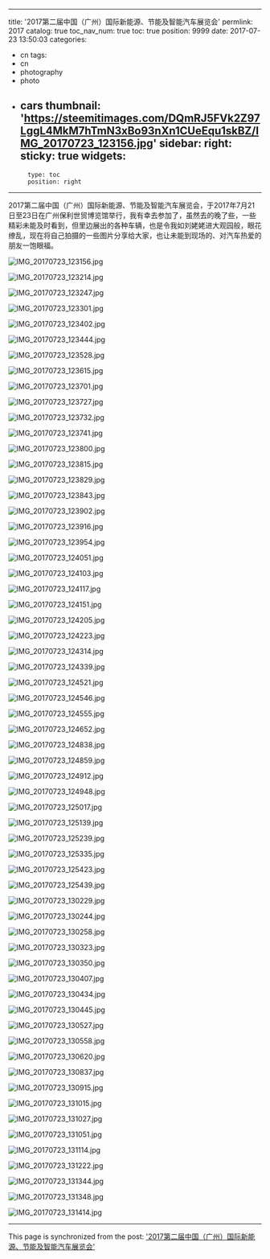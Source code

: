 
---
title: '2017第二届中国（广州）国际新能源、节能及智能汽车展览会'
permlink: 2017
catalog: true
toc_nav_num: true
toc: true
position: 9999
date: 2017-07-23 13:50:03
categories:
- cn
tags:
- cn
- photography
- photo
- cars
thumbnail: 'https://steemitimages.com/DQmRJ5FVk2Z97LggL4MkM7hTmN3xBo93nXn1CUeEqu1skBZ/IMG_20170723_123156.jpg'
sidebar:
    right:
        sticky: true
widgets:
    -
        type: toc
        position: right
---


2017第二届中国（广州）国际新能源、节能及智能汽车展览会，于2017年7月21日至23日在广州保利世贸博览馆举行，我有幸去参加了，虽然去的晚了些，一些精彩未能及时看到，但里边展出的各种车辆，也是令我如刘姥姥进大观园般，眼花缭乱，现在将自己拍摄的一些图片分享给大家，也让未能到现场的、对汽车热爱的朋友一饱眼福。

![IMG_20170723_123156.jpg](https://steemitimages.com/DQmRJ5FVk2Z97LggL4MkM7hTmN3xBo93nXn1CUeEqu1skBZ/IMG_20170723_123156.jpg)

![IMG_20170723_123214.jpg](https://steemitimages.com/DQmPNnzozwRzXG3Lm3MwRJtAykWCNeb3uyRxs81zQVMGyBW/IMG_20170723_123214.jpg)

![IMG_20170723_123247.jpg](https://steemitimages.com/DQmRJujeX62F9NxwTHvNBfqpGMmd1xjgprpy7VsfriVe6xx/IMG_20170723_123247.jpg)

![IMG_20170723_123301.jpg](https://steemitimages.com/DQmRUjcneRnGHkmmUpvAiPkWKRRi9h27EmDZh4kgtuRGtwE/IMG_20170723_123301.jpg)

![IMG_20170723_123402.jpg](https://steemitimages.com/DQmbTLKbK28jLUJriTrdkPxBZ8b13Z2i7egtn3e3TWSF7oz/IMG_20170723_123402.jpg)

![IMG_20170723_123444.jpg](https://steemitimages.com/DQmPFxpaJzCzutbdcVMahVb6gcQv6U4qL9ofJhTCTCEvYn4/IMG_20170723_123444.jpg)

![IMG_20170723_123528.jpg](https://steemitimages.com/DQmb3Ne42KvV18Hw9V916bkuxZdStubPBv8uZ8pBDfcd97k/IMG_20170723_123528.jpg)

![IMG_20170723_123615.jpg](https://steemitimages.com/DQmeq1wLa5bDtGMr1hzhPmQEKJjJnf11KAe7eFnLoR8BDxc/IMG_20170723_123615.jpg)

![IMG_20170723_123701.jpg](https://steemitimages.com/DQmaQHFn8NVrbq2oKgty2qVVWagZBKzDzZ6MBaAKM7SfvBJ/IMG_20170723_123701.jpg)

![IMG_20170723_123727.jpg](https://steemitimages.com/DQmfCMwNNLtj2wSs3oQU1NpuevWZk7hYxAX11weuMc3VtZF/IMG_20170723_123727.jpg)

![IMG_20170723_123732.jpg](https://steemitimages.com/DQmf6aRPqDexmQxnPAB58EqDjUUoL5Bu3araqThJTYbuyHz/IMG_20170723_123732.jpg)

![IMG_20170723_123741.jpg](https://steemitimages.com/DQmWhkofPLKaGSv8wwQCKUvT959mjVhr3ZJgMG7Wi3Ccf24/IMG_20170723_123741.jpg)

![IMG_20170723_123800.jpg](https://steemitimages.com/DQma8AaZu2EdEUqTJemG9rrJSqgJWsrghVCCbGUYJETGQbb/IMG_20170723_123800.jpg)

![IMG_20170723_123815.jpg](https://steemitimages.com/DQmQcAyiZ8b4n49N9wbRbGmedLWC74LRs3yvsdFeNYUkjz2/IMG_20170723_123815.jpg)

![IMG_20170723_123829.jpg](https://steemitimages.com/DQmdzJSWNrH3w6HWS8X2bmtA8Y2NWtYZ4YwSgjnDwRr6QTb/IMG_20170723_123829.jpg)

![IMG_20170723_123843.jpg](https://steemitimages.com/DQmekFXzghZVQAstDaVxyuAmCjSduRpCoFuXvTc5p2r3bJk/IMG_20170723_123843.jpg)

![IMG_20170723_123902.jpg](https://steemitimages.com/DQmeEMnY6YprSHGT3hBciTYY4TgGtFdSGVxPt7XFkXcHjwU/IMG_20170723_123902.jpg)

![IMG_20170723_123916.jpg](https://steemitimages.com/DQmeoF6jPWXz6GWZghvFcohacCrVzMFksNjo7LBHtycbUj1/IMG_20170723_123916.jpg)

![IMG_20170723_123954.jpg](https://steemitimages.com/DQmYekESvu9rHH7FKYYkYQtDeLpGSd4Tpepn2Qc6jyDHPTV/IMG_20170723_123954.jpg)

![IMG_20170723_124051.jpg](https://steemitimages.com/DQmUbS1HiBGWuCJ5M1cgoSVjdUVDLjWFvYRUeyQeBy9sVEe/IMG_20170723_124051.jpg)

![IMG_20170723_124103.jpg](https://steemitimages.com/DQmVthQnhtahQC58u3tRVq4Hq8oVSouWWqM7NsZ7eNTv82W/IMG_20170723_124103.jpg)

![IMG_20170723_124117.jpg](https://steemitimages.com/DQmPmupygKQAu7mBZczMYboHQ1kN8abHFqbAeJREvGut2VS/IMG_20170723_124117.jpg)

![IMG_20170723_124151.jpg](https://steemitimages.com/DQmNX7tzaFcJhsCdSFfYbWsdbfRpmurBMa7u6sfQRn4qqDg/IMG_20170723_124151.jpg)

![IMG_20170723_124205.jpg](https://steemitimages.com/DQmWgsiNamL52SZNbVNpVFnyGs66wjxH3XfUErD1DWe6Pvk/IMG_20170723_124205.jpg)

![IMG_20170723_124223.jpg](https://steemitimages.com/DQmQxnBaiFUq9DmGYK6renVqxan4fMJ32MgbQvHsBGDnm1J/IMG_20170723_124223.jpg)

![IMG_20170723_124314.jpg](https://steemitimages.com/DQmbZJfRgv7Cnahqce3skMn3iX31gJUPQ3omL9EjdpzxBeq/IMG_20170723_124314.jpg)

![IMG_20170723_124339.jpg](https://steemitimages.com/DQmeWxMb5vbmqSyecrzJRzLdJ9m9gckxYL68DA14FQaBfjP/IMG_20170723_124339.jpg)

![IMG_20170723_124521.jpg](https://steemitimages.com/DQmbgDz1GKuhDBAFyuF1MJJsEFtPgYSDXqraaRfQq3LbLa4/IMG_20170723_124521.jpg)

![IMG_20170723_124546.jpg](https://steemitimages.com/DQmaXM1U4mo1oLdRP6Dxght6pqVR2WoGTYYx6rM1Xkwvmps/IMG_20170723_124546.jpg)

![IMG_20170723_124555.jpg](https://steemitimages.com/DQmXp9LasrSMqmPXNPo8vo5RQa9gUF4phV1J8Hwnbt9VXfp/IMG_20170723_124555.jpg)


![IMG_20170723_124652.jpg](https://steemitimages.com/DQmRinfmHAsrJGrf3H27G7wFn8SomPMFyujzPyKUfrZxFEb/IMG_20170723_124652.jpg)

![IMG_20170723_124838.jpg](https://steemitimages.com/DQmSELNk1dN7p8sT99iF3bRDiQK1Mso1QCiPocSTfs9pMeg/IMG_20170723_124838.jpg)


![IMG_20170723_124859.jpg](https://steemitimages.com/DQmS9Teotw6hmFt1ycLAbb4VE54egN6HhrZGENYAoGTrWP7/IMG_20170723_124859.jpg)


![IMG_20170723_124912.jpg](https://steemitimages.com/DQmWWKnKVjdgie66x2nqU7XYZNj6hawLY1iAByqxHEZ3inR/IMG_20170723_124912.jpg)

![IMG_20170723_124948.jpg](https://steemitimages.com/DQmaWSBxBDYimHZBaACc5gk6wYg7Db29mKHnCYUiHFKhQYF/IMG_20170723_124948.jpg)

![IMG_20170723_125017.jpg](https://steemitimages.com/DQmNiMNot7jazbKffPGCmY14gcqJJtsLCbaqw2SNsuGs42q/IMG_20170723_125017.jpg)


![IMG_20170723_125139.jpg](https://steemitimages.com/DQmT1ttYV9826rFpkZx4gf7B1spXVMpQuHJAdPnuamJzbQe/IMG_20170723_125139.jpg)

![IMG_20170723_125239.jpg](https://steemitimages.com/DQmduTksiSPvN44PFs4qen65m9ozT5Tgf74urfWUEQmCJxe/IMG_20170723_125239.jpg)


![IMG_20170723_125335.jpg](https://steemitimages.com/DQmSvxEk7fXSASSdBG9g2XhyKjAvKAgnh6vkkWXkjcqBbkX/IMG_20170723_125335.jpg)


![IMG_20170723_125423.jpg](https://steemitimages.com/DQmYGevXb3kSHAqHno7Ez2hsRPzCxoATqvTzwJ7AuT9CxLG/IMG_20170723_125423.jpg)


![IMG_20170723_125439.jpg](https://steemitimages.com/DQmUFQJ2U4vFcLvDxCprBvLSadpgUYdCL2mzaQubB6xi7xk/IMG_20170723_125439.jpg)


![IMG_20170723_130229.jpg](https://steemitimages.com/DQmXhoNGr1MZNfcESqJUKTuqHtfbUXsg6jB7Y6hE7KRKK9x/IMG_20170723_130229.jpg)


![IMG_20170723_130244.jpg](https://steemitimages.com/DQmW7qDouxHSPGFw4f9m8nvGM5YbEvSFdVRtqPM2gKHm1jv/IMG_20170723_130244.jpg)

![IMG_20170723_130258.jpg](https://steemitimages.com/DQmXkweQdv9Hog6BJdoWaL2etUDNFWszqFNgX1Kh3kCWnk9/IMG_20170723_130258.jpg)


![IMG_20170723_130323.jpg](https://steemitimages.com/DQmf3WNyE7WqiXRvw2VCynFkfRP42vVGfsSaG1MJQ9ncY2H/IMG_20170723_130323.jpg)

![IMG_20170723_130350.jpg](https://steemitimages.com/DQmZYNUbRtWG7wj3y1dxL4AzsHZ2YYwqh7NDez3jMadQGBv/IMG_20170723_130350.jpg)

![IMG_20170723_130407.jpg](https://steemitimages.com/DQmUx2xzqzXzFfDjZTkkuoQou58E8hxuCQhXuqavUEhvjxZ/IMG_20170723_130407.jpg)

![IMG_20170723_130434.jpg](https://steemitimages.com/DQmY57aR94dadiWhvZ4aTdjSMgcVKctHcCwqBmRqSoJWnfA/IMG_20170723_130434.jpg)


![IMG_20170723_130445.jpg](https://steemitimages.com/DQmXCMUg7Y5xLDs9YvvzwMaSN3CZH3wGLYg9MmvUR34PGsK/IMG_20170723_130445.jpg)


![IMG_20170723_130527.jpg](https://steemitimages.com/DQmW7Hp77DKBjy9b43C3aUnhCZHJdfEyKCBAAoCvHA248VW/IMG_20170723_130527.jpg)


![IMG_20170723_130558.jpg](https://steemitimages.com/DQmT4xqEL4UymccPHSeVv447gavuABxnaALwUN1BNv6mAHA/IMG_20170723_130558.jpg)


![IMG_20170723_130620.jpg](https://steemitimages.com/DQmaS3PB1vJsrmY7tUrsptGcMrvm5x4xev2ktdaaJbNqWVT/IMG_20170723_130620.jpg)


![IMG_20170723_130837.jpg](https://steemitimages.com/DQmdRe4Lt1FX2NcrpejQZvBBHo3WkaCSgKdsz1pwpcaKo7s/IMG_20170723_130837.jpg)


![IMG_20170723_130915.jpg](https://steemitimages.com/DQmc7RuBrCdGtXnLnXBCoofZ6QKtHzkgMY6pHXKmPvhtzhe/IMG_20170723_130915.jpg)


![IMG_20170723_131015.jpg](https://steemitimages.com/DQmYXr4TjQDwgSx29J4UPewXrm7e4rkZLBkiCaEnWhhbncH/IMG_20170723_131015.jpg)

![IMG_20170723_131027.jpg](https://steemitimages.com/DQmNrQfxybemPNPSisBBUEjAgtiv6U4po1f7EawhCyUCCJZ/IMG_20170723_131027.jpg)

![IMG_20170723_131051.jpg](https://steemitimages.com/DQmasu82nSSeTgRjLPoZmCQPtZ6CMXkKmvuCRyLUbJGJGWm/IMG_20170723_131051.jpg)

![IMG_20170723_131114.jpg](https://steemitimages.com/DQmRfPioBunZFLNcsTQfAbGKbGGHnE9eUiRErEonLEbH46h/IMG_20170723_131114.jpg)

![IMG_20170723_131222.jpg](https://steemitimages.com/DQmZPzRB4JwdH4QfYGMy7p5nDE2Yb8u33dvJVvcd8hrwDj5/IMG_20170723_131222.jpg)

![IMG_20170723_131344.jpg](https://steemitimages.com/DQmZNVsuPk8rjaPTgxRmEFaad96QdVa89CA6dt6q2egwDps/IMG_20170723_131344.jpg)

![IMG_20170723_131348.jpg](https://steemitimages.com/DQme87mHzhm8Fr8EgKedXgwMcyANe3wUY4ea6cx7T8BaC22/IMG_20170723_131348.jpg)

![IMG_20170723_131414.jpg](https://steemitimages.com/DQmQVRiiJK3RW1d3RRzbxbx1xHzPaWHu5GSEVAmos6wb2LG/IMG_20170723_131414.jpg)

- - -

This page is synchronized from the post: ['2017第二届中国（广州）国际新能源、节能及智能汽车展览会'](https://steemit.com/@rivalhw/2017)

